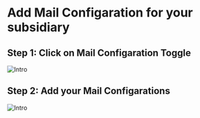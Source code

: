 

# **Add Mail Configaration for your subsidiary**

## **Step 1: Click on Mail Configaration Toggle**

![Intro](../images/mailconfig.png)

## **Step 2: Add your Mail Configarations**

![Intro](../images/mailconfige.png)


